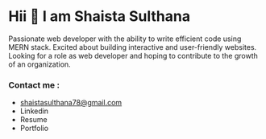 # Hii 👋 I am Shaista Sulthana
Passionate web developer with the ability to write efficient code using MERN stack. Excited about building interactive and user-friendly websites. Looking for a role as web developer and hoping to contribute to the growth of an organization.


### Contact me :
- shaistasulthana78@gmail.com
- Linkedin
- Resume
- Portfolio

